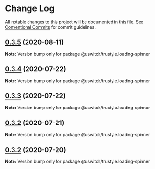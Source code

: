 # Change Log

All notable changes to this project will be documented in this file.
See [Conventional Commits](https://conventionalcommits.org) for commit guidelines.

## [0.3.5](https://github.com/uswitch/trustyle/compare/@uswitch/trustyle.loading-spinner@0.3.4...@uswitch/trustyle.loading-spinner@0.3.5) (2020-08-11)

**Note:** Version bump only for package @uswitch/trustyle.loading-spinner





## [0.3.4](https://github.com/uswitch/trustyle/compare/@uswitch/trustyle.loading-spinner@0.3.1...@uswitch/trustyle.loading-spinner@0.3.4) (2020-07-22)

**Note:** Version bump only for package @uswitch/trustyle.loading-spinner





## [0.3.3](https://github.com/uswitch/trustyle/compare/@uswitch/trustyle.loading-spinner@0.3.1...@uswitch/trustyle.loading-spinner@0.3.3) (2020-07-22)

**Note:** Version bump only for package @uswitch/trustyle.loading-spinner





## [0.3.2](https://github.com/uswitch/trustyle/compare/@uswitch/trustyle.loading-spinner@0.3.1...@uswitch/trustyle.loading-spinner@0.3.2) (2020-07-21)

**Note:** Version bump only for package @uswitch/trustyle.loading-spinner





## [0.3.2](https://github.com/uswitch/trustyle/compare/@uswitch/trustyle.loading-spinner@0.3.1...@uswitch/trustyle.loading-spinner@0.3.2) (2020-07-20)

**Note:** Version bump only for package @uswitch/trustyle.loading-spinner

